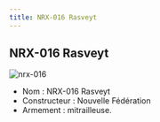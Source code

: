 ```yaml
---
title: NRX-016 Rasveyt
---
```


NRX-016 Rasveyt
---------------

![nrx-016](/images/stories/saga/gundamx/mechas/nrx-016.png)
- Nom : NRX-016 Rasveyt  
- Constructeur : Nouvelle Fédération  
- Armement : mitrailleuse.

